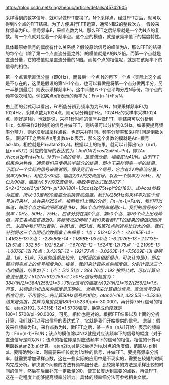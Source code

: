 

https://blog.csdn.net/xingzheouc/article/details/45742605

采样得到的数字信号，就可以做FFT变换了。N个采样点，经过FFT之后，就可以得到N个点的FFT结果。为了方便进行FFT运算，通常N取2的整数次方。   假设采样频率为Fs，信号频率F，采样点数为N。那么FFT之后结果就是一个为N点的复数。每一个点就对应着一个频率点。这个点的模值，就是该频率值下的幅度特性。

具体跟原始信号的幅度有什么关系呢？假设原始信号的峰值为A，那么FFT的结果的每个点（除了第一个点直流分量之外）的模值就是A的N/2倍。而第一个点就是直流分量，它的模值就是直流分量的N倍。而每个点的相位呢，就是在该频率下的信号的相位。

第一个点表示直流分量（即0Hz），而最后一个点 N的再下一个点（实际上这个点是不存在的，这里是假设的第N+1个点，也可以看做是将第一个点分做两半分，另一半移到最后）则表示采样频率Fs，这中间被 N-1个点平均分成N等份，每个点的频率依次增加。例如某点n所表示的频率为：Fn=(n-1)\*Fs/N。

由上面的公式可以看出，Fn所能分辨到频率为为Fs/N，如果采样频率Fs为1024Hz，采样点数为1024点，则可以分辨到1Hz。1024Hz的采样率采样1024点，刚好是1秒，也就是说，采样1秒时间的信号并做FFT，则结果可以分析到1Hz，如果采样2秒时间的信号并做FFT，则结果可以分析到0.5Hz。如果要提高频率分辨力，则必须增加采样点数，也即采样时间。频率分辨率和采样时间是倒数关系。   假设FFT之后某点n用复数a+bi表示，那么这个复数的模就是An=根号a*a+b*b，相位就是Pn=atan2(b,a)。根据以上的结果，就可以计算出n点（n≠1，且n<=N/2）对应的信号的表达式为：An/(N/2)*cos(2*pi*Fn*t+Pn)，即2*An /N*cos(2*pi*Fn*t+Pn)。对于n=1点的信号，是直流分量，幅度即为A1/N。由于FFT结果的对称性，通常我们只使用前半部分的结果，即小于采样频率一半的结果。   下面以一个实际的信号来做说明。假设我们有一个信号，它含有2V的直流分量，频率为50Hz、相位为-30度、幅度为3V的交流信号，以及一个频率为 75Hz、相位为90度、幅度为1.5V的交流信号。用数学表达式就是如下：S=2+3\*cos(2\*pi\*50\*t- pi\*30/180)+1.5*cos(2*pi*75*t+pi\*90/180)。式中cos参数为弧度，所以-30度和90度要分别换算成弧度。我们以256Hz的采样率对这个信号进行采样，总共采样256点。按照我们上面的分析，Fn=(n-1)\*Fs/N，我们可以知道，每两个点之间的间距就是 1Hz，第n个点的频率就是n-1。我们的信号有3个频率：0Hz、50Hz、75Hz，应该分别在第1个点、第50个点、第76个点上出现峰值，其它各点应该接近0。实际情况如何呢？我们来看看FFT的结果的模值如图所示。   从图中我们可以看到，在第1点、第51点、和第76点附近有比较大的值。我们分别将这三个点附近的数据拿上来细看：   1点： 512+0i   2点： -2.6195E-14 - 1.4162E-13i   3点： -2.8586E-14 - 1.1898E-13i   50点：-6.2076E-13 - 2.1713E-12i   51点：332.55 - 192i   52点：-1.6707E-12 - 1.5241E-12i   75点：-2.2199E-13 -1.0076E-12i   76点：3.4315E-12 + 192i   77点：-3.0263E-14 +7.5609E-13i   很明显，1点、51点、76点的值都比较大，它附近的点值都很小，可以认为是0，即在那些频率点上的信号幅度为0。接着，我们来计算各点的幅度值。分别计算这三个点的模值，结果如下：   1点： 512   51点：384   76点：192   按照公式，可以计算出直流分量为：512/N=512/256=2；50Hz信号的幅度为：384/(N/2)=384/(256/2)=3；75Hz信号的幅度为192/(N/2)=192/(256/2)=1.5。可见，从频谱分析出来的幅度是正确的。   然后再来计算相位信息。直流信号没有相位可言，不用管它。先计算50Hz信号的相位，atan2(-192, 332.55)=-0.5236,结果是弧度，换算为角度就是180*(-0.5236)/pi=-30.0001。再计算75Hz信号的相位，atan2(192, 3.4315E-12)=1.5708弧度，换算成角度就是180*1.5708/pi=90.0002。可见，相位也是对的。根据FFT结果以及上面的分析计算，我们就可以写出信号的表达式了，它就是我们开始提供的信号。   总结：假设采样频率为Fs，采样点数为N，做FFT之后，某一点n（n从1开始）表示的频率为：Fn=(n-1)*Fs/N；该点的模值除以N/2就是对应该频率下的信号的幅度（对于直流信号是除以N）；该点的相位即是对应该频率下的信号的相位。相位的计算可用函数atan2(b,a)计算。 atan2(b,a)是求坐标为(a,b)点的角度值，范围从-pi到pi。要精确到xHz，则需要采样长度为1/x秒的信号，并做FFT。要提高频率分辨率，就需要增加采样点数，这在一些实际的应用中是不现实的，需要在较短的时间内完成分析。解决这个问题的方法有频率细分法，比较简单的方法是采样比较短时间的信号，然后在后面补充一定数量的0，使其长度达到需要的点数，再做FFT，这在一定程度上能够提高频率分辨力。具体的频率细分法可参考相关文献。